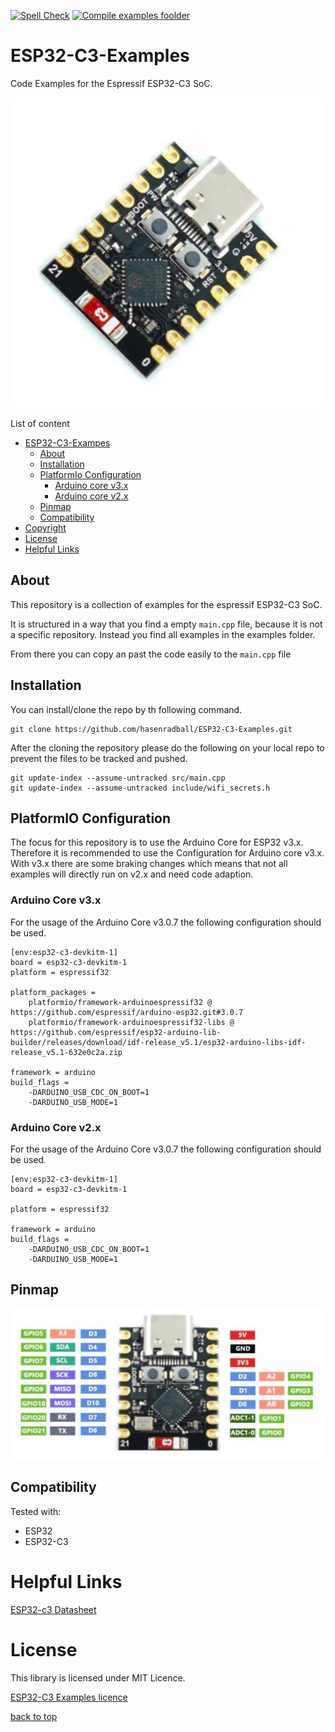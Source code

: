[![Spell Check](https://github.com/hasenradball/ESP32-C3-Examples/actions/workflows/spell_checker.yml/badge.svg)](https://github.com/hasenradball/ESP32-C3-Examples/actions/workflows/spell_checker.yml)
[![Compile examples foolder](https://github.com/hasenradball/ESP32-C3-Examples/actions/workflows/compile_examples.yml/badge.svg)](https://github.com/hasenradball/ESP32-C3-Examples/actions/workflows/compile_examples.yml)

# ESP32-C3-Examples
Code Examples for the Espressif ESP32-C3 SoC.

![esp32-c3](./docs/ESP32-C3.jpg)

List of content<br>
* [ESP32-C3-Exampes](#esp32-c3-examples)
   * [About](#about)<br>
   * [Installation](#installation)<br>
   * [PlatformIo Configuration](#platformio-configuration)<br>
      * [Arduino core v3.x](#arduino-core-v3x)
      * [Arduino core v2.x](#arduino-core-v2x)
   * [Pinmap](#pinmap)<br>
   * [Compatibility](#compatibility)<br>
* [Copyright](#copyright)<br>
* [License](#license)<br>
* [Helpful Links](#helpful-links)<br>


## About
This repository is a collection of examples for the espressif ESP32-C3 SoC.

It is structured in a way that you find a empty `main.cpp` file, because it is not a specific repository. Instead you find all examples in the examples folder.

From there you can copy an past the code easily to the `main.cpp` file

## Installation
You can install/clone the repo by th following command.

```
git clone https://github.com/hasenradball/ESP32-C3-Examples.git
```
After the cloning the repository please do the following on your local repo to prevent the files to be tracked and pushed.

```
git update-index --assume-untracked src/main.cpp
git update-index --assume-untracked include/wifi_secrets.h
```

## PlatformIO Configuration
The focus for this repository is to use the Arduino Core for ESP32 v3.x. Therefore it is recommended to use the Configuration for Arduino core v3.x.
With v3.x there are some braking changes which means that not all examples will directly run on v2.x and need code adaption.

### Arduino Core v3.x
For the usage of the Arduino Core v3.0.7 the following configuration should be used.

```
[env:esp32-c3-devkitm-1]
board = esp32-c3-devkitm-1
platform = espressif32

platform_packages =
    platformio/framework-arduinoespressif32 @ https://github.com/espressif/arduino-esp32.git#3.0.7
    platformio/framework-arduinoespressif32-libs @ https://github.com/espressif/esp32-arduino-lib-builder/releases/download/idf-release_v5.1/esp32-arduino-libs-idf-release_v5.1-632e0c2a.zip

framework = arduino
build_flags = 
    -DARDUINO_USB_CDC_ON_BOOT=1
    -DARDUINO_USB_MODE=1
```
### Arduino Core v2.x
For the usage of the Arduino Core v3.0.7 the following configuration should be used.

```
[env:esp32-c3-devkitm-1]
board = esp32-c3-devkitm-1

platform = espressif32

framework = arduino
build_flags = 
    -DARDUINO_USB_CDC_ON_BOOT=1
    -DARDUINO_USB_MODE=1
```

## Pinmap
![esp32-ce-pinmap](./docs/ESP32-C3_sm_pinmap.jpeg)

## Compatibility
Tested with:
* ESP32
* ESP32-C3

# Helpful Links
[ESP32-c3 Datasheet](https://www.google.com/url?sa=t&source=web&rct=j&opi=89978449&url=https://www.espressif.com/sites/default/files/documentation/esp32-c3_datasheet_en.pdf&ved=2ahUKEwiG2ZaWs_SJAxXsBtsEHRFMEfEQFnoECAkQAQ&usg=AOvVaw1dZ6MY4KZrOkUy9TYhe5BK)

[//]: # (# Copyright)

# License
This library is licensed under MIT Licence.

[ESP32-C3 Examples licence](https://github.com/hasenradball/ESP32-C3-Examples/blob/main/LICENSE)

[back to top](#esp32-c3-examples)
